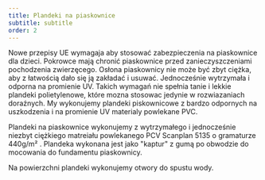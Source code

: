 ```yaml
---
title: Plandeki na piaskownice
subtitle: subtitle
order: 2
---
```


Nowe przepisy UE wymagaja aby stosować zabezpieczenia na piaskownice dla dzieci.
Pokrowce mają chronić piaskownice przed zanieczyszczeniami pochodzenia
zwierzęcego. Osłona piaskownicy nie może być zbyt ciężka, aby z łatwością dało
się ją zakładać i usuwać. Jednocześnie wytrzymała i odporna na promienie UV.
Takich wymagań nie spełnia tanie i lekkie plandeki polietylenowe, które mozna
stosowac jedynie w rozwiazaniach doraźnych. My wykonujemy plandeki piskownicowe
z bardzo odpornych na uszkodzenia i na promienie UV materialy powlekane PVC.

Plandeki na piaskownice wykonujemy z wytrzymałego i jednocześnie niezbyt
ciężkiego matreiału powlekanego PCV Scanplan 5135 o gramaturze 440g/m² . Plandeka wykonana jest jako "kaptur" z gumą po obwodzie do
mocowania do fundamentu piaskownicy.


Na powierzchni plandeki wykonujemy otwory do spustu wody.

